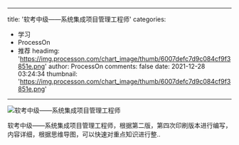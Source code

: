 
---
title: '软考中级——系统集成项目管理工程师'
categories: 
 - 学习
 - ProcessOn
 - 推荐
headimg: 'https://img.processon.com/chart_image/thumb/6007defc7d9c084cf9f3851e.png'
author: ProcessOn
comments: false
date: 2021-12-28 03:24:34
thumbnail: 'https://img.processon.com/chart_image/thumb/6007defc7d9c084cf9f3851e.png'
---

<div>   
<img class="thumb" alt="软考中级——系统集成项目管理工程师" src="https://img.processon.com/chart_image/thumb/6007defc7d9c084cf9f3851e.png" referrerpolicy="no-referrer">
<p>软考中级——系统集成项目管理工程师，根据第二版，第四次印刷版本进行编写，内容详细，根据思维导图，可以快速对重点知识进行整..</p>  
</div>
            